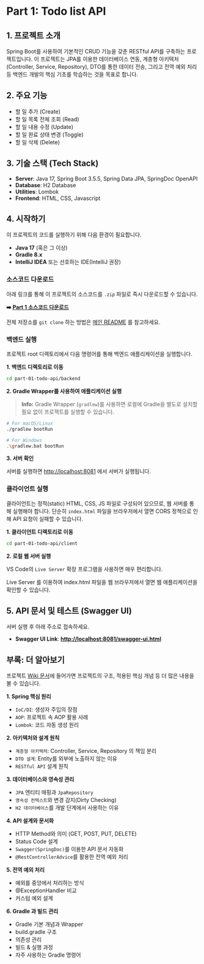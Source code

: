 # Part 1: Todo list API

## 1. 프로젝트 소개

Spring Boot를 사용하여 기본적인 CRUD 기능을 갖춘 RESTful API를 구축하는 프로젝트입니다. 
이 프로젝트는 JPA를 이용한 데이터베이스 연동, 계층형 아키텍처(Controller, Service, Repository), DTO를 통한 데이터 전송, 그리고 전역 예외 처리 등 백엔드 개발의 핵심 기초를 학습하는 것을 목표로 합니다.

## 2. 주요 기능

-   할 일 추가 (Create)
-   할 일 목록 전체 조회 (Read)
-   할 일 내용 수정 (Update)
-   할 일 완료 상태 변경 (Toggle)
-   할 일 삭제 (Delete)

## 3. 기술 스택 (Tech Stack)

- **Server**: Java 17, Spring Boot 3.5.5, Spring Data JPA, SpringDoc OpenAPI
- **Database**: H2 Database
- **Utilities**: Lombok
- **Frontend**: HTML, CSS, Javascript

## 4. 시작하기

이 프로젝트의 코드를 실행하기 위해 다음 환경이 필요합니다.

- **Java 17** (혹은 그 이상)
- **Gradle 8.x**
- **IntelliJ IDEA** 또는 선호하는 IDE(IntelliJ 권장)

### 소스코드 다운로드

아래 링크를 통해 이 프로젝트의 소스코드를 `.zip` 파일로 즉시 다운로드할 수 있습니다. 

**➡️ [Part 1 소스코드 다운로드](https://downgit.github.io/#/home?url=https://github.com/heizence/Spring-Boot-Mastery/new/main/part01-todo-api)**

전체 저장소를 `git clone` 하는 방법은 [메인 README](https://github.com/heizence/Spring-Boot-Mastery/tree/main?tab=readme-ov-file#%EB%B0%A9%EB%B2%95-1-%EC%A0%84%EC%B2%B4-%ED%94%84%EB%A1%9C%EC%A0%9D%ED%8A%B8-%ED%81%B4%EB%A1%A0%ED%95%98%EC%97%AC-%EC%8B%A4%ED%96%89%ED%95%98%EA%B8%B0) 를 참고하세요.


### 백엔드 실행

프로젝트 root 디렉토리에서 다음 명령어를 통해 백엔드 애플리케이션을 실행합니다.

**1. 백엔드 디렉토리로 이동**

```bash
cd part-01-todo-api/backend
```

**2. Gradle Wrapper를 사용하여 애플리케이션 실행**

> **Info:** Gradle Wrapper (`gradlew`)를 사용하면 로컬에 Gradle을 별도로 설치할 필요 없이 프로젝트를 실행할 수 있습니다.

```bash
# For macOS/Linux
./gradlew bootRun

# For Windows
.\gradlew.bat bootRun
```

**3. 서버 확인**

서버를 실행하면 [http://localhost:8081](http://localhost:8081) 에서 서버가 실행됩니다.


### 클라이언트 실행

클라이언트는 정적(static) HTML, CSS, JS 파일로 구성되어 있으므로, 웹 서버를 통해 실행해야 합니다. 단순히 `index.html` 파일을 브라우저에서 열면 CORS 정책으로 인해 API 요청이 실패할 수 있습니다.

**1. 클라이언트 디렉토리로 이동**

```bash
cd part-01-todo-api/client
```

**2. 로컬 웹 서버 실행**
  
VS Code의 `Live Server` 확장 프로그램을 사용하면 매우 편리합니다. 

Live Server 를 이용하여 index.html 파일을 웹 브라우저에서 열면 웹 애플리케이션을 확인할 수 있습니다.

## 5. API 문서 및 테스트 (Swagger UI)

서버 실행 후 아래 주소로 접속하세요.

- **Swagger UI Link**: [**http://localhost:8081/swagger-ui.html**](http://localhost:8081/swagger-ui.html)

## 부록: 더 알아보기

프로젝트 [Wiki 문서](https://github.com/heizence/Spring-Boot-Mastery/wiki/Part01.-Todo-list-API-%EA%B4%80%EB%A0%A8-%ED%95%99%EC%8A%B5-%EB%82%B4%EC%9A%A9)에 들어가면 프로젝트의 구조, 적용된 핵심 개념 등 더 많은 내용을 볼 수 있습니다.

**1. Spring 핵심 원리**

- `IoC/DI`: 생성자 주입의 장점
- `AOP`: 프로젝트 속 AOP 활용 사례
- `Lombok`: 코드 자동 생성 원리

**2. 아키텍처와 설계 원칙**

- `계층형 아키텍처`: Controller, Service, Repository 의 책임 분리
- `DTO 설계`: Entity를 외부에 노출하지 않는 이유
- `RESTful API` 설계 원칙

**3. 데이터베이스와 영속성 관리**

- `JPA` 엔티티 매핑과 `JpaRepository`
- `영속성 컨텍스트`와 변경 감지(Dirty Checking)
- `H2 데이터베이스`를 개발 단계에서 사용하는 이유

**4. API 설계와 문서화**

- HTTP Method와 의미 (GET, POST, PUT, DELETE)
- Status Code 설계
- `Swagger(SpringDoc)`를 이용한 API 문서 자동화
- `@RestControllerAdvice`를 활용한 전역 예외 처리
  
**5. 전역 예외 처리**

- 예외를 중앙에서 처리하는 방식
- @ExceptionHandler 비교
- 커스텀 예외 설계

**6. Gradle 과 빌드 관리**

- Gradle 기본 개념과 Wrapper
- build.gradle 구조
- 의존성 관리
- 빌드 & 실행 과정
- 자주 사용하는 Gradle 명령어
